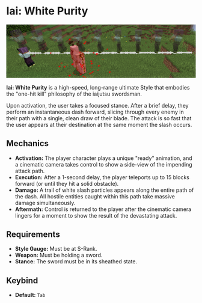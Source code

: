 # Iai: White Purity

![Iai](../assets/iai_white_purity.png)

**Iai: White Purity** is a high-speed, long-range ultimate Style that embodies the "one-hit kill" philosophy of the iaijutsu swordsman.

Upon activation, the user takes a focused stance. After a brief delay, they perform an instantaneous dash forward, slicing through every enemy in their path with a single, clean draw of their blade. The attack is so fast that the user appears at their destination at the same moment the slash occurs.

## Mechanics
- **Activation:** The player character plays a unique "ready" animation, and a cinematic camera takes control to show a side-view of the impending attack path.
- **Execution:** After a 1-second delay, the player teleports up to 15 blocks forward (or until they hit a solid obstacle).
- **Damage:** A trail of white slash particles appears along the entire path of the dash. All hostile entities caught within this path take massive damage simultaneously.
- **Aftermath:** Control is returned to the player after the cinematic camera lingers for a moment to show the result of the devastating attack.

## Requirements
- **Style Gauge:** Must be at S-Rank.
- **Weapon:** Must be holding a sword.
- **Stance:** The sword must be in its sheathed state.

## Keybind
- **Default:** `Tab`